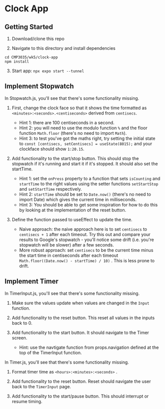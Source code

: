 # Clock App

## Getting Started

1. Download/clone this repo

2. Navigate to this directory and install dependencies

```
cd CMP3035/wk5/clock-app
npm install
```

3. Start app: `npx expo start --tunnel`


## Implement Stopwatch
In Stopwatch.js, you'll see that there's some functionality missing.

1. First, change the clock face so that it shows the time formatted as `<minutes>:<seconds>.<centiseconds>` derived from `centisecs`. 
    - Hint 1: there are 100 centiseconds in a second.
    - Hint 2: you will need to use the modulo function `%` and the floor function `Math.floor` (there's no need to import `Math`).
    - Hint 3: to test you've got the maths right, try setting the initial state to `const [centisecs, setCentisecs] = useState(8015);` and your clockface should show `1:20.15`.

2. Add functionality to the start/stop button. This should stop the stopwatch if it's running and start it if it's stopped. It should also set the startTime.
    - Hint 1: set the `onPress` property to a function that sets `isCounting` and `startTime` to the right values using the setter functions `setStartStop` and `setStartTime` respectively.
    - Hint 2: `startTime` should be set to `Date.now()` (there's no need to import Date) which gives the current time in milliseconds.
    - Hint 3: You should be able to get some inspiration for how to do this by looking at the implementation of the reset button.

3. Define the function passed to useEffect to update the time.
    - Naive approach: the naive approach here is to set `centisecs` to `centisecs + 1` after each timeout. Try this out and compare your results to Google's stopwatch - you'll notice some drift (i.e. you're stopwatch will be slower) after a few seconds.
    - More robust approach: set `centisecs` to be the current time minus the start time in centiseconds after each timeout `Math.floor((Date.now() - startTime) / 10)` . This is less prone to drift.

## Implement Timer
In TimerInput.js, you'll see that there's some functionality missing.

1. Make sure the values update when values are changed in the `Input` function. 

2. Add functionality to the reset button. This reset all values in the inputs back to 0.

3. Add functionality to the start button. It should navigate to the Timer screen.
    - Hint: use the navtigate function from props.navigation defined at the top of the TimerInput function.

In Timer.js, you'll see that there's some functionality missing.

1. Format timer time as `<hours>:<minutes>:<seconds>` .

2. Add functionality to the reset button. Reset should navigate the user back to the `TimerInput` page.

3. Add functionality to the start/pause button. This should interrupt or resume timing.
